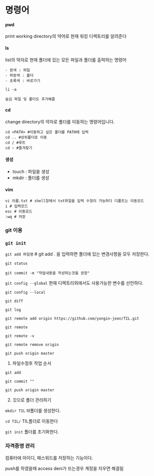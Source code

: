 # 명령어





#### pwd

print working directory의 약어로 현재 워킹 디렉토리를 알려준다



#### ls

list의 약자로 현재 폴더에 있는 모든 파일과 폴더를 출력하는 명령어

```shell
- 흰색 : 파일
- 파랑색 : 폴더
- 초록색 : 바로가기

li -a

숨김 파일 및 폴더도 추가해줌
```







#### cd

change directory의 약자로 폴더를 이동하는 명령어입니다.

``` shell
cd <PATH> #이동하고 싶은 폴더를 PATH에 입력
cd .. #상위폴더로 이동
cd / #루트
cd ~ #즐겨찾기
```



#### 생성

- touch : 파일을 생성
- mkdir : 폴더를 생성



#### vim

``` shell
vi 이름.txt # shell창에서 txt파일을 입력 수정이 가능하다 디폴트는 이동모드
i # 입력모드
esc # 이동모드
:wq # 저장
```





### git 이용

### `git init`

`git add 파일명` # git add . 을 입력하면 폴더에 있는 변경사항을 모두 저장한다.

`git status`

`git commit -m "작업내용을 작성하는것을 권장"`



`git config --global` 현재 디렉토리외에서도 사용가능한 변수를 선언하다.

`git config --local`



`git diff`

`git log`

`git remote add origin https://github.com/yongin-jeon/TIL.git`

`git remote`

`git remote -v`

`git remote remove origin`

`git push origin master`

1. 파일수정후 작업 순서

`git add`

`git commit ""`

`git push origin master`



2. 깃으로 폴더 관리하기

`mkdir TIL` til폴더를 생성한다.

`cd TIL/` TIL폴더로 이동한다

`git init` 폴더를 초기화한다.









### 자격증명 관리

컴퓨터에 아이디, 패스워드를 저장하는 기능이다.

push를 하였을때 access deni가 뜨는경우 계정을 지우면 해결됨

